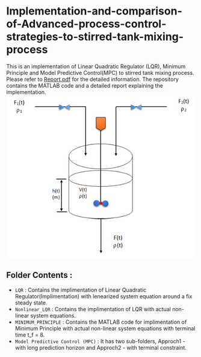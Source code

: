 # Implementation-and-comparison-of-Advanced-process-control-strategies-to-stirred-tank-mixing-process
This is an implementation of Linear Quadratic Regulator (LQR), Minimum Principle and Model Predictive Control(MPC) to stirred tank mixing process. Please refer to [Report.pdf](Report.pdf) for the detailed information. The repository contains the MATLAB code and a detailed report explaining the implementation. 
![](assets/mixing.PNG)



## Folder Contents :
* ```LQR``` : Contains the implimentation of Linear Quadratic Regulator(Implimentation) with lenearized system equation around a fix steady state.
* ```Nonlinear_LQR``` : Contains the implimentation of LQR with actual non-linear system equations.
* ```MINIMUM_PRINCIPLE``` : Contains the MATLAB code for implimentation of Minimum Principle with actual non-linear system equations with terminal time t_f = 8.
* ```Model Predictive Control (MPC)``` : It has two sub-folders, Approch1 - with long prediction horizon and Approch2 - with terminal constraint. 




